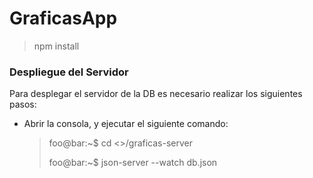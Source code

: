 # GraficasApp

> npm install

### Despliegue del Servidor
 Para desplegar el servidor de la DB es necesario realizar los siguientes pasos:
 
 - Abrir la consola, y ejecutar el siguiente comando:
   > foo@bar:~$ cd <<ruta de la carpeta>>/graficas-server
   >
   > foo@bar:~$ json-server --watch db.json
